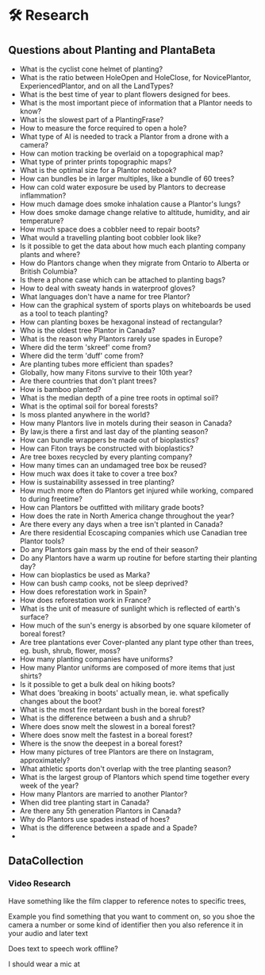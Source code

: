 # 🛠 Research

## Questions about Planting and PlantaBeta

- What is the cyclist cone helmet of planting?
- What is the ratio between HoleOpen and HoleClose, for NovicePlantor, ExperiencedPlantor, and on all the LandTypes?
- What is the best time of year to plant flowers designed for bees.
- What is the most important piece of information that a Plantor needs to know?
- What is the slowest part of a PlantingFrase?
- How to measure the force required to open a hole?
- What type of AI is needed to track a Plantor from a drone with a camera?
- How can motion tracking be overlaid on a topographical map?
- What type of printer prints topographic maps?
- What is the optimal size for a Plantor notebook?
- How can bundles be in larger multiples, like a bundle of 60 trees?
- How can cold water exposure be used by Plantors to decrease inflammation?
- How much damage does smoke inhalation cause a Plantor's lungs?
- How does smoke damage change relative to altitude, humidity, and air temperature?
- How much space does a cobbler need to repair boots?
- What would a travelling planting boot cobbler look like?
- Is it possible to get the data about how much each planting company plants and where?
- How do Plantors change when they migrate from Ontario to Alberta or British Columbia?
- Is there a phone case which can be attached to planting bags?
- How to deal with sweaty hands in waterproof gloves?
- What languages don't have a name for tree Plantor?
- How can the graphical system of sports plays on whiteboards be used as a tool to teach planting?
- How can planting boxes be hexagonal instead of rectangular?
- Who is the oldest tree Plantor in Canada?
- What is the reason why Plantors rarely use spades in Europe?
- Where did the term 'skreef' come from?
- Where did the term 'duff' come from?
- Are planting tubes more efficient than spades?
- Globally, how many Fitons survive to their 10th year?
- Are there countries that don't plant trees?
- How is bamboo planted?
- What is the median depth of a pine tree roots in optimal soil?
- What is the optimal soil for boreal forests?
- Is moss planted anywhere in the world?
- How many Plantors live in motels during their season in Canada?
- By law,is there a first and last day of the planting season?  
- How can bundle wrappers be made out of bioplastics?
- How can Fiton trays be constructed with bioplastics?
- Are tree boxes recycled by every planting company?
- How many times can an undamaged tree box be reused?
- How much wax does it take to cover a tree box?
- How is sustainability assessed in tree planting?
- How much more often do Plantors get injured while working, compared to during freetime?
- How can Plantors be outfitted with military grade boots?
- How does the rate in North America change throughout the year?
- Are there every any days when a tree isn't planted in Canada?
- Are there residential Ecoscaping companies which use Canadian tree Plantor tools?
- Do any Plantors gain mass by the end of their season?
- Do any Plantors have a warm up routine for before starting their planting day?
- How can bioplastics be used as Marka?
- How can bush camp cooks, not be sleep deprived?
- How does reforestation work in Spain?
- How does reforestation work in France?
- What is the unit of measure of sunlight which is reflected of earth's surface?
- How much of the sun's energy is absorbed by one square kilometer of boreal forest?
- Are tree plantations ever Cover-planted any plant type other than trees, eg. bush, shrub, flower, moss?
- How many planting companies have uniforms?
- How many Plantor uniforms are composed of more items that just shirts?
- Is it possible to get a bulk deal on hiking boots?
- What does 'breaking in boots' actually mean, ie. what spefically changes about the boot?
- What is the most fire retardant bush in the boreal forest?
- What is the difference between a bush and a shrub?
- Where does snow melt the slowest in a boreal forest?
- Where does snow melt the fastest in a boreal forest?
- Where is the snow the deepest in a boreal forest?
- How many pictures of tree Plantors are there on Instagram, approximately?
- What athletic sports don't overlap with the tree planting season?
- What is the largest group of Plantors which spend time together every week of the year?
- How many Plantors are married to another Plantor?
- When did tree planting start in Canada?
- Are there any 5th generation Plantors in Canada?
- Why do Plantors use spades instead of hoes?
- What is the difference between a spade and a Spade?
-

## DataCollection

### Video Research

Have something like the film clapper to reference notes to specific trees,

Example you find something that you want to comment on, so you shoe the camera a number or some kind of identifier then you also reference it in your audio and later text

Does text to speech work offline?

I should wear a mic at
